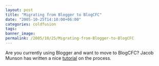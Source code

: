 ```yaml
---
layout: post
title: "Migrating from Blogger to BlogCFC"
date: "2005-10-25T14:10:00+06:00"
categories: coldfusion 
tags: 
banner_image: 
permalink: /2005/10/25/Migrating-from-Blogger-to-BlogCFC
---
```


Are you currently using Blogger and want to move to BlogCFC? Jacob Munson has written a nice <a href="http://www.techfeed.net/blog/index.cfm/2005/10/24/Blogger-conversion-to-BlogCFC">tutorial</a> on the process.